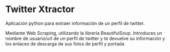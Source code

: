 # Twitter Xtractor
Aplicación python para extraer información de un perfil de twitter.

Mediante Web Scraping, utilizando la librería BeautifulSoup.
Introduces un nombre de usuario/url de un perfil de twitter y te devuelve su información y los enlaces de descarga de sus fotos de perfil y portada

